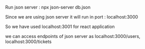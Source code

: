 Run json server :  npx json-server db.json

Since we are using json server it will run in port : localhost:3000

So we have used localhost:3001 for react application

we can access endpoints of json server as localhost:3000/users, localhost:3000/tickets